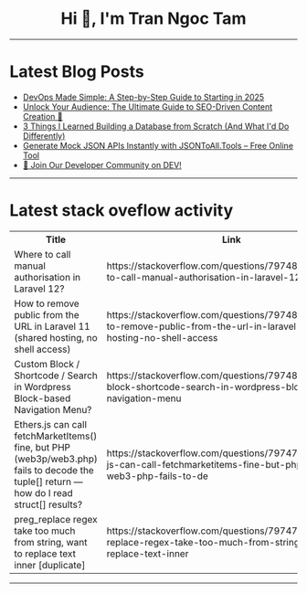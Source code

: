<h1 align="center">Hi 👋, I'm Tran Ngoc Tam</h1>

---

# Latest Blog Posts 
<!-- BLOG-POST-LIST:START -->
- [DevOps Made Simple: A Step-by-Step Guide to Starting in 2025](https://dev.to/mrigankwastaken/devops-made-simple-a-step-by-step-guide-to-starting-in-2025-594m)
- [Unlock Your Audience: The Ultimate Guide to SEO-Driven Content Creation 🚀](https://dev.to/rohith200589/unlock-your-audience-the-ultimate-guide-to-seo-driven-content-creation-2eif)
- [3 Things I Learned Building a Database from Scratch &lpar;And What I&#39;d Do Differently&rpar;](https://dev.to/pauletart/3-things-i-learned-building-a-database-from-scratch-and-what-id-do-differently-339m)
- [Generate Mock JSON APIs Instantly with JSONToAll.Tools – Free Online Tool](https://dev.to/sourav_halder_5da9b618537/generate-mock-json-apis-instantly-with-jsontoalltools-free-online-tool-4b55)
- [🌟 Join Our Developer Community on DEV!](https://dev.to/msbala007/join-our-developer-community-on-dev-2g1f)
<!-- BLOG-POST-LIST:END -->

---

# Latest stack oveflow activity
<table>
  <tr><th>Title</th><th>Link</th></tr>
  <!-- STACKOVERFLOW:START --><tr><td>Where to call manual authorisation in Laravel 12?</td><td>https://stackoverflow.com/questions/79748228/where-to-call-manual-authorisation-in-laravel-12</td></tr><tr><td>How to remove public from the URL in Laravel 11 &lpar;shared hosting, no shell access&rpar;</td><td>https://stackoverflow.com/questions/79748205/how-to-remove-public-from-the-url-in-laravel-11-shared-hosting-no-shell-access</td></tr><tr><td>Custom Block / Shortcode / Search in Wordpress Block-based Navigation Menu?</td><td>https://stackoverflow.com/questions/79748086/custom-block-shortcode-search-in-wordpress-block-based-navigation-menu</td></tr><tr><td>Ethers.js can call fetchMarketItems&lpar;&rpar; fine, but PHP &lpar;web3p/web3.php&rpar; fails to decode the tuple[] return — how do I read struct[] results?</td><td>https://stackoverflow.com/questions/79747584/ethers-js-can-call-fetchmarketitems-fine-but-php-web3p-web3-php-fails-to-de</td></tr><tr><td>preg_replace regex take too much from string, want to replace text inner [duplicate]</td><td>https://stackoverflow.com/questions/79747389/preg-replace-regex-take-too-much-from-string-want-to-replace-text-inner</td></tr><!-- STACKOVERFLOW:END -->
</table>

---


